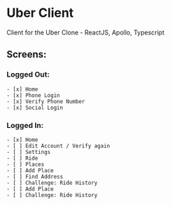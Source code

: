 # Uber Client

Client for the Uber Clone - ReactJS, Apollo, Typescript

## Screens:

### Logged Out:

    - [x] Home
    - [x] Phone Login
    - [x] Verify Phone Number
    - [x] Social Login

### Logged In:

    - [x] Home
    - [ ] Edit Account / Verify again
    - [ ] Settings
    - [ ] Ride
    - [ ] Places
    - [ ] Add Place
    - [ ] Find Address
    - [ ] Challenge: Ride History
    - [ ] Add Place
    - [ ] Challenge: Ride History
